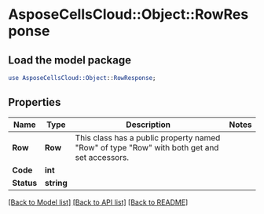 # AsposeCellsCloud::Object::RowResponse 

## Load the model package
```perl
use AsposeCellsCloud::Object::RowResponse;
```

## Properties
Name | Type | Description | Notes
------------ | ------------- | ------------- | -------------
**Row** | **Row** | This class has a public property named "Row" of type "Row" with both get and set accessors. |
**Code** | **int** |  |
**Status** | **string** |  |  

[[Back to Model list]](../README.md#documentation-for-models) [[Back to API list]](../README.md#documentation-for-api-endpoints) [[Back to README]](../README.md)

